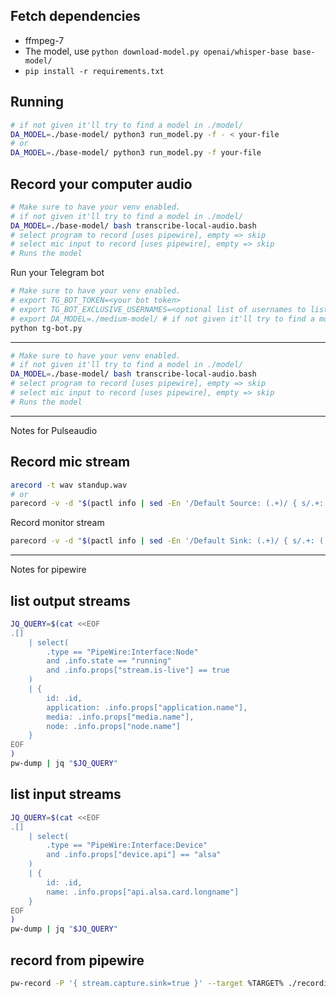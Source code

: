 Fetch dependencies
---

- ffmpeg-7
- The model, use `python download-model.py openai/whisper-base base-model/`
- `pip install -r requirements.txt`

Running
----

```bash
# if not given it'll try to find a model in ./model/
DA_MODEL=./base-model/ python3 run_model.py -f - < your-file
# or
DA_MODEL=./base-model/ python3 run_model.py -f your-file
```

Record your computer audio
---

```bash
# Make sure to have your venv enabled.
# if not given it'll try to find a model in ./model/
DA_MODEL=./base-model/ bash transcribe-local-audio.bash
# select program to record [uses pipewire], empty => skip
# select mic input to record [uses pipewire], empty => skip
# Runs the model
```


Run your Telegram bot

```bash
# Make sure to have your venv enabled.
# export TG_BOT_TOKEN=<your bot token>
# export TG_BOT_EXCLUSIVE_USERNAMES=<optional list of usernames to listen for messages>
# export DA_MODEL=./medium-model/ # if not given it'll try to find a model in ./model/
python tg-bot.py
```
---

```bash
# Make sure to have your venv enabled.
# if not given it'll try to find a model in ./model/
DA_MODEL=./base-model/ bash transcribe-local-audio.bash
# select program to record [uses pipewire], empty => skip
# select mic input to record [uses pipewire], empty => skip
# Runs the model
```

---

Notes for Pulseaudio

Record mic stream
---

```bash
arecord -t wav standup.wav
# or
parecord -v -d "$(pactl info | sed -En '/Default Source: (.+)/ { s/.+: (.+)/\1/;p}')" --file-format=wav -r in-stream.wav
```

Record monitor stream

```bash
parecord -v -d "$(pactl info | sed -En '/Default Sink: (.+)/ { s/.+: (.+)/\1/;p}')" --file-format=wav -r out-stream.wav
```

---

Notes for pipewire

list output streams
---
```bash
JQ_QUERY=$(cat <<EOF
.[]
    | select(
        .type == "PipeWire:Interface:Node"
        and .info.state == "running"
        and .info.props["stream.is-live"] == true
    )
    | {
        id: .id,
        application: .info.props["application.name"],
        media: .info.props["media.name"],
        node: .info.props["node.name"]
    }
EOF
)
pw-dump | jq "$JQ_QUERY"
```

list input streams
---
```bash
JQ_QUERY=$(cat <<EOF
.[]
    | select(
        .type == "PipeWire:Interface:Device"
        and .info.props["device.api"] == "alsa"
    )
    | {
        id: .id,
        name: .info.props["api.alsa.card.longname"]
    }
EOF
)
pw-dump | jq "$JQ_QUERY"
```

record from pipewire
---
```bash
pw-record -P '{ stream.capture.sink=true }' --target %TARGET% ./recording/
```
